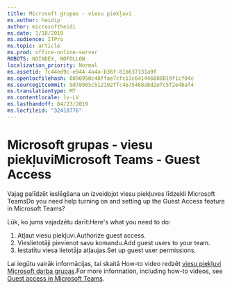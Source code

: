 ```yaml
---
title: Microsoft grupas - viesu piekļuvi
ms.author: heidip
author: microsoftheidi
ms.date: 1/18/2019
ms.audience: ITPro
ms.topic: article
ms.prod: office-online-server
ROBOTS: NOINDEX, NOFOLLOW
localization_priority: Normal
ms.assetid: 7c44ed9c-e944-4a4a-b36f-81b637131a9f
ms.openlocfilehash: 0890950c48ffae7cfc13c641446088819f1cf04c
ms.sourcegitcommit: 9d78905c512192ffc4675468abd2efc5f2e4baf4
ms.translationtype: MT
ms.contentlocale: lv-LV
ms.lasthandoff: 04/23/2019
ms.locfileid: "32418776"
---
```

# <a name="microsoft-teams---guest-access"></a><span data-ttu-id="eddb2-102">Microsoft grupas - viesu piekļuvi</span><span class="sxs-lookup"><span data-stu-id="eddb2-102">Microsoft Teams - Guest Access</span></span>

<span data-ttu-id="eddb2-103">Vajag palīdzēt ieslēgšana un izveidojot viesu piekļuves līdzekli Microsoft Teams</span><span class="sxs-lookup"><span data-stu-id="eddb2-103">Do you need help turning on and setting up the Guest Access feature in Microsoft Teams?</span></span>

<span data-ttu-id="eddb2-104">Lūk, ko jums vajadzētu darīt:</span><span class="sxs-lookup"><span data-stu-id="eddb2-104">Here's what you need to do:</span></span>

1. <span data-ttu-id="eddb2-105">Atļaut viesu piekļuvi.</span><span class="sxs-lookup"><span data-stu-id="eddb2-105">Authorize guest access.</span></span>
1. <span data-ttu-id="eddb2-106">Vieslietotāji pievienot savu komandu.</span><span class="sxs-lookup"><span data-stu-id="eddb2-106">Add guest users to your team.</span></span>
1. <span data-ttu-id="eddb2-107">Iestatītu viesa lietotāja atļaujas.</span><span class="sxs-lookup"><span data-stu-id="eddb2-107">Set up guest user permissions.</span></span>

<span data-ttu-id="eddb2-108">Lai iegūtu vairāk informācijas, tai skaitā How-to video redzēt [viesu piekļuvi Microsoft darba grupas](https://docs.microsoft.com/en-us/microsoftteams/guest-access).</span><span class="sxs-lookup"><span data-stu-id="eddb2-108">For more information, including how-to videos, see [Guest access in Microsoft Teams](https://docs.microsoft.com/en-us/microsoftteams/guest-access).</span></span>

